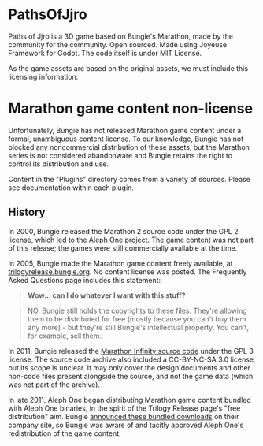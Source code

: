 # PathsOfJjro
Paths of Jjro is a 3D game based on Bungie's Marathon, made by the community for the community. Open sourced.
Made using Joyeuse Framework for Godot. The code itself is under MIT License. 

As the game assets are based on the original assets, we must include this licensing information:

# Marathon game content non-license

Unfortunately, Bungie has not released Marathon game content under a formal, unambiguous content license. To our knowledge, Bungie has not blocked any noncommercial distribution of these assets, but the Marathon series is not considered abandonware and Bungie retains the right to control its distribution and use.

Content in the "Plugins" directory comes from a variety of sources. Please see documentation within each plugin.

## History

In 2000, Bungie released the Marathon 2 source code under the GPL 2 license, which led to the Aleph One project. The game content was not part of this release; the games were still commercially available at the time.

In 2005, Bungie made the Marathon game content freely available, at [trilogyrelease.bungie.org][1]. No content license was posted. The Frequently Asked Questions page includes this statement:

> **Wow... can I do whatever I want with this stuff?**

> NO. Bungie still holds the copyrights to these files. They're allowing them to be distributed for free (mostly because you can't buy them any more) - but they're still Bungie's intellectual property. You can't, for example, sell them.

In 2011, Bungie released the [Marathon Infinity source code][2] under the GPL 3 license. The source code archive also included a CC-BY-NC-SA 3.0 license, but its scope is unclear. It may only cover the design documents and other non-code files present alongside the source, and not the game data (which was not part of the archive).

In late 2011, Aleph One began distributing Marathon game content bundled with Aleph One binaries, in the spirit of the Trilogy Release page's "free distribution" aim. Bungie [announced these bundled downloads][3] on their company site, so Bungie was aware of and tacitly approved Aleph One's redistribution of the game content.

[1]: http://trilogyrelease.bungie.org/
[2]: http://infinitysource.bungie.org/
[3]: http://halo.bungie.net/news/content.aspx?cid=31991


